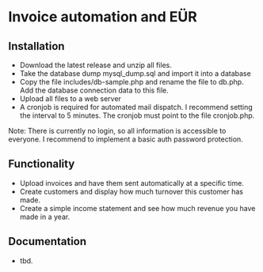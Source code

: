 # Invoice automation and EÜR

## Installation

* Download the latest release and unzip all files.
* Take the database dump mysql_dump.sql and import it into a database
* Copy the file includes/db-sample.php and rename the file to db.php. Add the database connection data to this file.
* Upload all files to a web server
* A cronjob is required for automated mail dispatch. I recommend setting the interval to 5 minutes. The cronjob must point to the file cronjob.php.

Note: There is currently no login, so all information is accessible to everyone. I recommend to implement a basic auth password protection.

## Functionality

* Upload invoices and have them sent automatically at a specific time.
* Create customers and display how much turnover this customer has made.
* Create a simple income statement and see how much revenue you have made in a year.

## Documentation

* tbd.